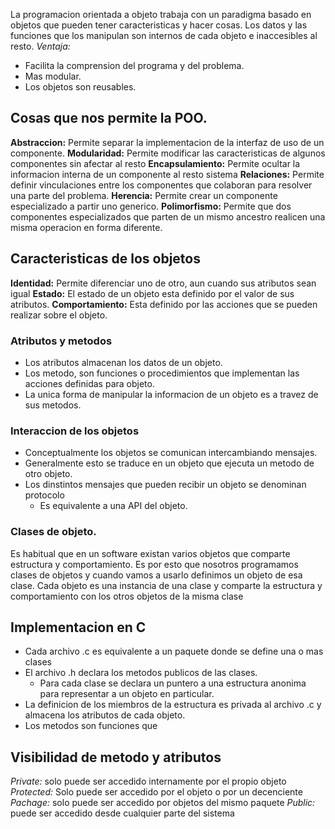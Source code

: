 La programacion orientada a objeto trabaja con un paradigma basado en objetos que pueden tener caracteristicas y hacer cosas. Los datos y las funciones que los manipulan son internos de cada objeto e inaccesibles al resto.
*Ventaja:* 
- Facilita la comprension del programa y del problema.
- Mas modular.
- Los objetos son reusables.


## Cosas que nos permite la POO.
**Abstraccion:** Permite separar la implementacion de la interfaz de uso de un componente.
**Modularidad:** Permite modificar las caracteristicas de algunos componentes sin afectar al resto
**Encapsulamiento:** Permite ocultar la informacion interna de un componente al resto sistema
**Relaciones:** Permite definir vinculaciones entre los componentes que colaboran para resolver una parte del problema.
**Herencia:** Permite crear un componente especializado a partir uno generico.
**Polimorfismo:** Permite que dos componentes especializados que parten de un mismo ancestro realicen una misma operacion en forma diferente.

## Caracteristicas de los objetos
**Identidad:** Permite diferenciar uno de otro, aun cuando sus atributos sean igual
**Estado:** El estado de un objeto esta definido por el valor de sus atributos.
**Comportamiento:** Esta definido por las acciones que  se pueden realizar sobre el objeto.
### Atributos y metodos
- Los atributos almacenan los datos de un objeto.
- Los metodo, son funciones o procedimientos que implementan las acciones definidas para objeto.
- La unica forma de manipular la informacion de un objeto es a travez de sus metodos.
### Interaccion de los objetos
- Conceptualmente los objetos se comunican intercambiando mensajes.
- Generalmente esto se traduce en un objeto que ejecuta un metodo de otro objeto.
- Los dinstintos mensajes que pueden recibir un objeto se denominan protocolo
	- Es equivalente a una API del objeto.
### Clases de objeto.
Es habitual que en un software existan varios objetos que comparte estructura y comportamiento. Es por esto que nosotros programamos clases de objetos y cuando vamos a usarlo definimos un objeto de esa clase. Cada objeto es una instancia de una clase y comparte la estructura y comportamiento con los otros objetos de la misma clase

## Implementacion en C
- Cada archivo .c es equivalente a un paquete donde se define una o mas clases
- El archivo .h declara los metodos publicos de las clases.
	- Para cada clase se declara un puntero a una estructura anonima para representar a un objeto en particular.
- La definicion de los miembros de la estructura es privada al archivo .c y almacena los atributos de cada objeto.
- Los metodos son funciones que 

## Visibilidad de metodo y atributos
*Private:* solo puede ser accedido internamente por el propio objeto
*Protected:* Solo puede ser accedido por el objeto o por un decenciente
*Pachage:* solo puede ser accedido por objetos del mismo paquete
*Public:* puede ser accedido desde cualquier parte del sistema
